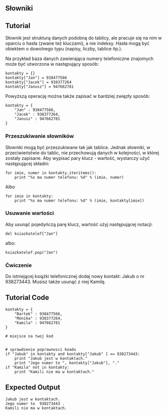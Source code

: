 Słowniki
--------

Tutorial
--------

Słownik jest strukturą danych podobną do tablicy, ale pracuje się na nim w oparciu o hasła (zwane też kluczami), a nie indeksy. Hasła mogą być obiektem o dowolnego typu (napisy, liczby, tablice itp.).

Na przykład baza danych zawierająca numery telefoniczne znajomych może być utworzona w następujący sposób:

	kontakty = {}
	kontakty["Jan"] = 938477566
	kontakty["Jacek"] = 938377264
	kontakty["Janusz"] = 947662781

Powyższą operację można także zapisać w bardziej zwięzły sposób:

	kontakty = {
	    "Jan" : 938477566,
	    "Jacek" : 938377264,
	    "Janusz" : 947662781
	}

### Przeszukiwanie słowników 

Słowniki mogą być przeszukiwane tak jak tablice. Jednak słowniki, w przeciwieństwie do tablic, nie przechowują danych w kolejności, w której zostały zapisane. Aby wypisać pary klucz - wartość, wystarczy użyć następującej składni:

	for imie, numer in kontakty.iteritems():
	    print "%s ma numer telefonu: %d" % (imie, numer)
Albo
	
	for imie in kontakty:
	    print "%s ma numer telefonu: %d" % (imie, kontakty[imie])

### Usuwanie wartości

Aby usunąć pojedyńczą parę klucz, wartość użyj następującej notacji:

	del ksiazkatelef["Jan"]

albo:

	ksiazkatelef.pop("Jan")

### Ćwiczenie

Do istniejącej książki telefonicznej dodaj nowy kontakt: Jakub o nr 938273443. Musisz także usunąć z niej Kamilę.

Tutorial Code
-------------

	kontakty = {
	    "Bartek" : 938477566,
	    "Monika" : 938377264,
	    "Kamila" : 947662781
	}
	
	# miejsce na twoj kod
	
	
	# sprawdzenie poprawnosci koadu
	if "Jakub" in kontakty and kontakty["Jakub" ] == 938273443:
	    print "Jakub jest w kontaktach."
	    print "Jego numer to ", kontakty["Jakub"], "."
	if "Kamila" not in kontakty:
	    print "Kamili nie ma w kontaktach."

Expected Output
---------------
	Jakub jest w kontaktach.
	Jego numer to  938273443 .
	Kamili nie ma w kontaktach.